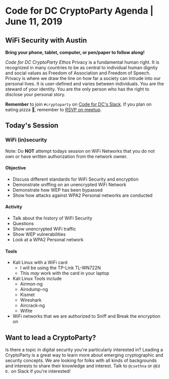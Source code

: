 # Code for DC CryptoParty Agenda | June 11, 2019
## WiFi Security with Austin
**Bring your phone, tablet, computer, or pen/paper to follow along!**

_Code for DC CryptoParty Ethos_
Privacy is a fundamental human right. It is recognized in many countries to be as central to individual human dignity and social values as Freedom of Association and Freedom of Speech. Privacy is where we draw the line on how far a society can intrude into our personal lives. It is user-defined and varies between individuals. You are the steward of your identity. You are the only person who has the right to disclose your personal story.

**Remember** to join `#cryptoparty` on [Code for DC's Slack](https://codefordc.org/resources/slack.html). If you plan on eating pizza 🍕, remember to [RSVP on meetup](https://www.meetup.com/Code-for-DC/events/).

## Today's Session
### WiFi (in)security
Note: Do **NOT** attempt todays session on WiFi Networks that you do not own or have written authorization from the network owner.

#### Objective
- Discuss different standards for WiFi Security and encryption
- Demonstrate sniffing on an unencrypted WiFi Network
- Demonstrate how WEP has been bypassed
- Show how attacks against WPA2 Personal networks are conducted

#### Activity
- Talk about the history of WiFi Security
- Questions
- Show unencrypted WiFi traffic
- Show WEP vulnerabilities
- Look at a WPA2 Personal network

#### Tools
- Kali Linux with a WiFi card
  - I will be using the TP-Link TL-WN722N
  - This _may_ work with the card in your laptop
- Kali Linux Tools include 
  - Airmon-ng
  - Airodump-ng
  - Kismet
  - Wireshark
  - Aircrack-ng
  - Wifite
- WiFi networks that we are authorized to Sniff and Break the encryption on

## Want to lead a CryptoParty?
Is there a topic in digital security you're particularly interested in? Leading a CryptoParty is a great way to learn more about emerging cryptographic and security concepts. We are looking for folks with all kinds of backgrounds and interests to share their knowledge and interest. Talk to `@csethna` or `@Ed O.` on Slack if you're interested!
